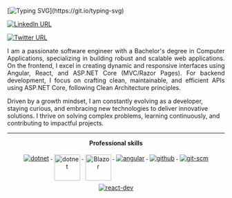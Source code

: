 [![Typing SVG](https://readme-typing-svg.herokuapp.com?color=%2336BCF7&center=true&vCenter=true&width=600&lines=Hi+there+👋,+I+am+Vinay+Kumar;+Welcome+to+My+Profile!;Over+5+years+of+programming+experience;Always+learning+new+things+;.NET+enthusiast+;)](https://git.io/typing-svg)

 [![LinkedIn URL](https://img.shields.io/badge/LinkedIn-Connect-blue?logo=linkedin&style=for-the-badge)](https://www.linkedin.com/in/vinay-kumar-980395172/)

[![Twitter URL](https://img.shields.io/badge/Twitter-Follow-blue?logo=twitter&style=for-the-badge)](https://x.com/VinayCh52324927)



<p align="justify">
  I am a passionate software engineer with a Bachelor's degree in Computer Applications, specializing in building robust and scalable web applications. On the frontend, I excel in creating dynamic and responsive interfaces using Angular, React, and ASP.NET Core (MVC/Razor Pages). For backend development, I focus on crafting clean, maintainable, and efficient APIs using ASP.NET Core, following Clean Architecture principles.

Driven by a growth mindset, I am constantly evolving as a developer, staying curious, and embracing new technologies to deliver innovative solutions. I thrive on solving complex problems, learning continuously, and contributing to impactful projects.
</p>

--------------------------------------------------------------------------

<p align="center"> 
 <strong>
  Professional skills
  </strong>
</p>

<p align="center">
  <a href="https://dotnet.microsoft.com/">
    <img src="https://www.vectorlogo.zone/logos/dotnet/dotnet-ar21.svg" alt="dotnet" style="vertical-align:top; margin:4px;">
  </a>
  <a href="https://dotnet.microsoft.com/">
    <img src="https://upload.wikimedia.org/wikipedia/commons/e/ee/.NET_Core_Logo.svg" height="60px" alt="dotnet" style="vertical-align:top; margin:4px;">
  </a>
  <a href="https://dotnet.microsoft.com/apps/aspnet/web-apps/blazor">
    <img src="https://upload.wikimedia.org/wikipedia/commons/d/d0/Blazor.png" alt="Blazor" height="60px" style="vertical-align:top; margin:4px">
  </a>
  <a href="https://angular.io">
    <img src="https://www.vectorlogo.zone/logos/angular/angular-ar21.svg" alt="angular" style="vertical-align:top; margin:4px;">
  </a>
  <a href="https://www.github.com">
    <img src="https://www.vectorlogo.zone/logos/github/github-ar21.svg" alt="github" style="vertical-align:top; margin:4px">
  </a>
  <a href="https://www.git.com">
    <img src="https://www.vectorlogo.zone/logos/git-scm/git-scm-ar21.svg" alt="git-scm" style="vertical-align:top; margin:4px">
  </a>
  <a href="https://react.dev/learn">
    <img src="https://www.vectorlogo.zone/logos/reactjs/reactjs-ar21.svg" alt="react-dev" style="vertical-align:top; margin:4px">
  </a>
</p>
<br/>
